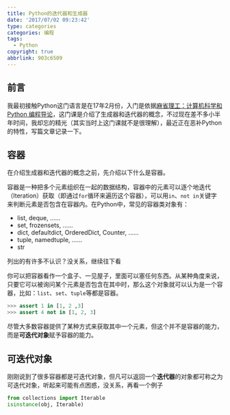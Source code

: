 ```yaml
---
title: Python的迭代器和生成器
date: '2017/07/02 09:23:42'
type: categories
categories: 编程
tags:
  - Python
copyright: true
abbrlink: 903c6509
---
```


## 前言

我最初接触Python这门语言是在17年2月份，入门是依据[麻省理工：计算机科学和 Python 编程导论](http://www.xuetangx.com/courses/course-v1%3AMITx%2B6_00_1x%2Bsp/about)，这门课是介绍了生成器和迭代器的概念，不过现在差不多小半年时间，我却忘的精光（其实当时上这门课就不是很理解），最近正在恶补Python的特性，写篇文章记录一下。

## 容器

在介绍生成器和迭代器的概念之前，先介绍以下什么是容器。

容器是一种把多个元素组织在一起的数据结构，容器中的元素可以逐个地迭代（Iteration）获取（即通过`for`循环来遍历这个容器），可以用`in`、`not in`关键字来判断元素是否包含在容器内。在Python中，常见的容器类对象有：

- list, deque, ......
- set, frozensets, ......
- dict, defaultdict, OrderedDict, Counter, ......
- tuple, namedtuple, ......
- str

列出的有许多不认识？没关系，继续往下看

你可以把容器看作一个盒子、一见屋子，里面可以塞任何东西。从某种角度来说，只要它可以被询问某个元素是否包含在其中时，那么这个对象就可以认为是一个容器，比如：`list`、`set`、`tuple`等都是容器。

```python
>>> assert 1 in [1, 2 ,3]
>>> assert 4 not in [1, 2, 3]
```

尽管大多数容器提供了某种方式来获取其中一个元素，但这个并不是容器的能力，而是**可迭代对象**赋予容器的能力。

## 可迭代对象

刚刚说到了很多容器都是可迭代对象，但凡可以返回一个**迭代器**的对象都可称之为可迭代对象，听起来可能有点困惑，没关系，再看一个例子

```python
from collections import Iterable
isinstance(obj, Iterable)
```


